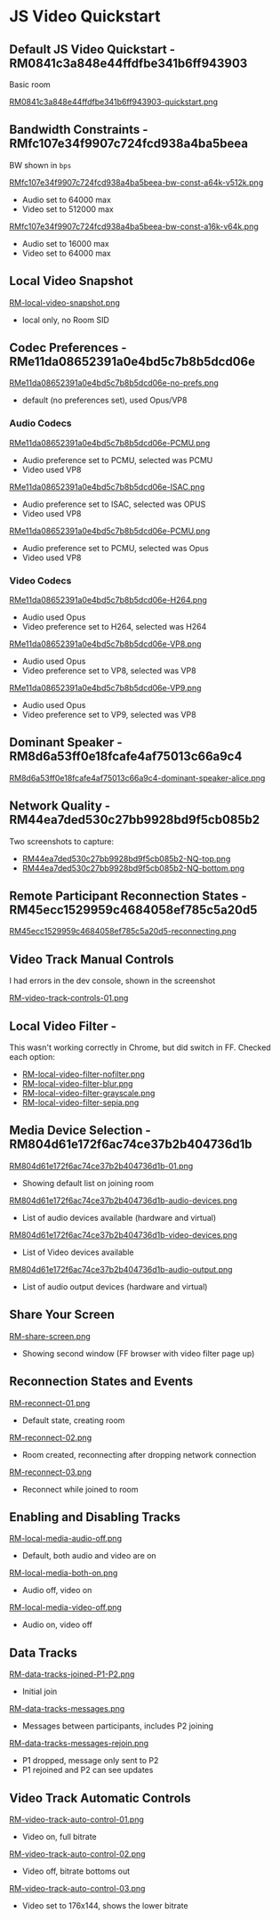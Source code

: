 # JS Video Quickstart

## Default JS Video Quickstart - RM0841c3a848e44ffdfbe341b6ff943903

Basic room

[RM0841c3a848e44ffdfbe341b6ff943903-quickstart.png](./js-qs-examples/RM0841c3a848e44ffdfbe341b6ff943903-quickstart.png)

## Bandwidth Constraints - RMfc107e34f9907c724fcd938a4ba5beea

BW shown in `bps`

[RMfc107e34f9907c724fcd938a4ba5beea-bw-const-a64k-v512k.png](./js-qs-examples/RMfc107e34f9907c724fcd938a4ba5beea-bw-const-a64k-v512k.png)
- Audio set to 64000 max
- Video set to 512000 max

[RMfc107e34f9907c724fcd938a4ba5beea-bw-const-a16k-v64k.png](./js-qs-examples/RMfc107e34f9907c724fcd938a4ba5beea-bw-const-a16k-v64k.png)
- Audio set to 16000 max
- Video set to 64000 max

## Local Video Snapshot

[RM-local-video-snapshot.png](./js-qs-examples/RM-local-video-snapshot.png)

- local only, no Room SID

## Codec Preferences - RMe11da08652391a0e4bd5c7b8b5dcd06e

[RMe11da08652391a0e4bd5c7b8b5dcd06e-no-prefs.png](./js-qs-examples/RMe11da08652391a0e4bd5c7b8b5dcd06e-no-prefs.png)
- default (no preferences set), used Opus/VP8

### Audio Codecs

[RMe11da08652391a0e4bd5c7b8b5dcd06e-PCMU.png](./js-qs-examples/RMe11da08652391a0e4bd5c7b8b5dcd06e-PCMU.png)
- Audio preference set to PCMU, selected was PCMU
- Video used VP8

[RMe11da08652391a0e4bd5c7b8b5dcd06e-ISAC.png](./js-qs-examples/RMe11da08652391a0e4bd5c7b8b5dcd06e-ISAC.png)
- Audio preference set to ISAC, selected was OPUS
- Video used VP8

[RMe11da08652391a0e4bd5c7b8b5dcd06e-PCMU.png](./js-qs-examples/RMe11da08652391a0e4bd5c7b8b5dcd06e-PCMU.png)
- Audio preference set to PCMU, selected was Opus
- Video used VP8

### Video Codecs

[RMe11da08652391a0e4bd5c7b8b5dcd06e-H264.png](./js-qs-examples/RMe11da08652391a0e4bd5c7b8b5dcd06e-H264.png)
- Audio used Opus
- Video preference set to H264, selected was H264

[RMe11da08652391a0e4bd5c7b8b5dcd06e-VP8.png](./js-qs-examples/RMe11da08652391a0e4bd5c7b8b5dcd06e-VP8.png)
- Audio used Opus
- Video preference set to VP8, selected was VP8

[RMe11da08652391a0e4bd5c7b8b5dcd06e-VP9.png](./js-qs-examples/RMe11da08652391a0e4bd5c7b8b5dcd06e-VP9.png)
- Audio used Opus
- Video preference set to VP9, selected was VP8

## Dominant Speaker - RM8d6a53ff0e18fcafe4af75013c66a9c4

[RM8d6a53ff0e18fcafe4af75013c66a9c4-dominant-speaker-alice.png](./js-qs-examples/RM8d6a53ff0e18fcafe4af75013c66a9c4-dominant-speaker-alice.png)

## Network Quality - RM44ea7ded530c27bb9928bd9f5cb085b2

Two screenshots to capture:

- [RM44ea7ded530c27bb9928bd9f5cb085b2-NQ-top.png](./js-qs-examples/RM44ea7ded530c27bb9928bd9f5cb085b2-NQ-top.png)
- [RM44ea7ded530c27bb9928bd9f5cb085b2-NQ-bottom.png](./js-qs-examples/RM44ea7ded530c27bb9928bd9f5cb085b2-NQ-bottom.png)

## Remote Participant Reconnection States - RM45ecc1529959c4684058ef785c5a20d5

[RM45ecc1529959c4684058ef785c5a20d5-reconnecting.png](./js-qs-examples/RM45ecc1529959c4684058ef785c5a20d5-reconnecting.png)

## Video Track Manual Controls

I had errors in the dev console, shown in the screenshot

[RM-video-track-controls-01.png](./js-qs-examples/RM-video-track-controls-01.png)

## Local Video Filter - 

This wasn't working correctly in Chrome, but did switch in FF. Checked each option:

- [RM-local-video-filter-nofilter.png](./js-qs-examples/RM-local-video-filter-nofilter.png)
- [RM-local-video-filter-blur.png](./js-qs-examples/RM-local-video-filter-blur.png)
- [RM-local-video-filter-grayscale.png](./js-qs-examples/RM-local-video-filter-grayscale.png)
- [RM-local-video-filter-sepia.png](./js-qs-examples/RM-local-video-filter-sepia.png)

## Media Device Selection - RM804d61e172f6ac74ce37b2b404736d1b

[RM804d61e172f6ac74ce37b2b404736d1b-01.png](./js-qs-examples/RM804d61e172f6ac74ce37b2b404736d1b-01.png)
- Showing default list on joining room

[RM804d61e172f6ac74ce37b2b404736d1b-audio-devices.png](./js-qs-examples/RM804d61e172f6ac74ce37b2b404736d1b-audio-devices.png)
- List of audio devices available (hardware and virtual)

[RM804d61e172f6ac74ce37b2b404736d1b-video-devices.png](./js-qs-examples/RM804d61e172f6ac74ce37b2b404736d1b-video-devices.png)
- List of Video devices available

[RM804d61e172f6ac74ce37b2b404736d1b-audio-output.png](./js-qs-examples/RM804d61e172f6ac74ce37b2b404736d1b-audio-output.png)
- List of audio output devices (hardware and virtual)

## Share Your Screen

[RM-share-screen.png](./js-qs-examples/RM-share-screen.png)
- Showing second window (FF browser with video filter page up)

## Reconnection States and Events 

[RM-reconnect-01.png](./js-qs-examples/RM-reconnect-01.png)
- Default state, creating room

[RM-reconnect-02.png](./js-qs-examples/RM-reconnect-02.png)
- Room created, reconnecting after dropping network connection

[RM-reconnect-03.png](./js-qs-examples/RM-reconnect-03.png)
- Reconnect while joined to room

## Enabling and Disabling Tracks

[RM-local-media-audio-off.png](./js-qs-examples/RM-local-media-audio-off.png)
- Default, both audio and video are on

[RM-local-media-both-on.png](./js-qs-examples/RM-local-media-both-on.png)
- Audio off, video on

[RM-local-media-video-off.png](./js-qs-examples/RM-local-media-video-off.png)
- Audio on, video off

## Data Tracks

[RM-data-tracks-joined-P1-P2.png](./js-qs-examples/RM-data-tracks-joined-P1-P2.png)
- Initial join

[RM-data-tracks-messages.png](./js-qs-examples/RM-data-tracks-messages.png)
- Messages between participants, includes P2 joining

[RM-data-tracks-messages-rejoin.png](./js-qs-examples/RM-data-tracks-messages-rejoin.png)
- P1 dropped, message only sent to P2
- P1 rejoined and P2 can see updates

## Video Track Automatic Controls

[RM-video-track-auto-control-01.png](./js-qs-examples/RM-video-track-auto-control-01.png)
- Video on, full bitrate

[RM-video-track-auto-control-02.png](./js-qs-examples/RM-video-track-auto-control-02.png)
- Video off, bitrate bottoms out

[RM-video-track-auto-control-03.png](./js-qs-examples/RM-video-track-auto-control-03.png)
- Video set to 176x144, shows the lower bitrate


